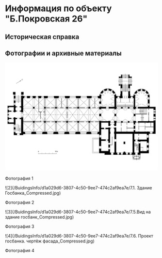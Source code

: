 # Информация по объекту "Б.Покровская 26"

## Историческая справка

## Фотографии и архивные материалы

![1](/BuidingsInfo/d1a029d6-3807-4c50-9ee7-474c2af9ea7e/1_Compressed.jpg)

Фотография 1

![2](/BuidingsInfo/d1a029d6-3807-4c50-9ee7-474c2af9ea7e/7.1. Здание Госбанка_Compressed.jpg)

Фотография 2

![3](/BuidingsInfo/d1a029d6-3807-4c50-9ee7-474c2af9ea7e/7.5.Вид на здание  госбанк_Compressed.jpg)

Фотография 3

![4](/BuidingsInfo/d1a029d6-3807-4c50-9ee7-474c2af9ea7e/7.6. Проект госбанка. чертёж фасада_Compressed.jpg)

Фотография 4

